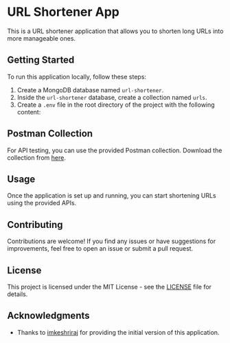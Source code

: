 # URL Shortener App

This is a URL shortener application that allows you to shorten long URLs into more manageable ones.

## Getting Started

To run this application locally, follow these steps:

1. Create a MongoDB database named `url-shortener`.
2. Inside the `url-shortener` database, create a collection named `urls`.
3. Create a `.env` file in the root directory of the project with the following content:



## Postman Collection

For API testing, you can use the provided Postman collection. Download the collection from [here](https://github.com/imkeshriraj/UrlShortnerApis/files/14354455/Shorten.Url.postman_collection.json).

## Usage

Once the application is set up and running, you can start shortening URLs using the provided APIs.

## Contributing

Contributions are welcome! If you find any issues or have suggestions for improvements, feel free to open an issue or submit a pull request.

## License

This project is licensed under the MIT License - see the [LICENSE](LICENSE) file for details.

## Acknowledgments

- Thanks to [imkeshriraj](https://github.com/imkeshriraj) for providing the initial version of this application.


